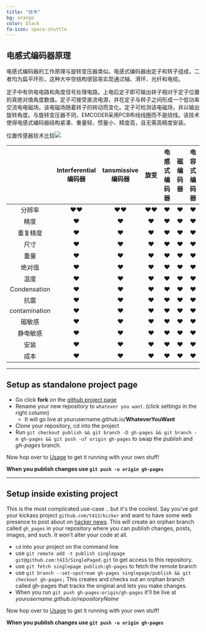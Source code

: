 ```yaml
---
title: "技术"
bg: orange
color: black
fa-icon: space-shuttle
---
```




## 电感式编码器原理

电感式编码器的工作原理与旋转变压器类似。电感式编码器由定子和转子组成，二者均为扁平环形，这种大中空结构很容易实现通过轴、滑环、光纤和电缆。

定子中有供电电路和角度信号处理电路。上电后定子即可输出转子相对于定子位置的真绝对值角度数值。定子可接受直流电源，并在定子与转子之间形成一个低功率交流电电磁场。该电磁场随着转子的转动而变化。定子可检测该电磁场，并以输出旋转角度。与旋转变压器不同，EMCODER采用PCB布线线圈而不是绕线。该技术使得电感式编码器结构紧凑、重量轻、惯量小、精度高，且无需高精度安装。



位置传感器技术比较![](https://www.celeramotion.com/zettlex/wp-content/uploads/sites/7/2019/07/Position-sensors-Technology-comparison.jpg)

|               | Interferential 编码器 | tansmissive 编码器 |       旋变       | 电感式编码器 | 磁编码器 | 电容式编码器 |
| :-----------: | :-------------------: | :----------------: | :--------------: | :----------: | :------: | :----------: |
|    分辨率     |   &hearts;&hearts;    |  &hearts;&hearts;  | &hearts;&hearts; |   &hearts;   | &hearts; |   &hearts;   |
|     精度      |       &hearts;        |      &hearts;      |     &hearts;     |   &hearts;   | &hearts; |   &hearts;   |
|   重复精度    |       &hearts;        |      &hearts;      |     &hearts;     |   &hearts;   | &hearts; |   &hearts;   |
|     尺寸      |       &hearts;        |      &hearts;      |     &hearts;     |   &hearts;   | &hearts; |   &hearts;   |
|     重量      |       &hearts;        |      &hearts;      |     &hearts;     |   &hearts;   | &hearts; |   &hearts;   |
|    绝对值     |       &hearts;        |      &hearts;      |     &hearts;     |   &hearts;   | &hearts; |   &hearts;   |
|     温度      |       &hearts;        |      &hearts;      |     &hearts;     |   &hearts;   | &hearts; |   &hearts;   |
| Condensation  |       &hearts;        |      &hearts;      |     &hearts;     |   &hearts;   | &hearts; |   &hearts;   |
|     抗震      |       &hearts;        |      &hearts;      |     &hearts;     |   &hearts;   | &hearts; |   &hearts;   |
| contamination |       &hearts;        |      &hearts;      |     &hearts;     |   &hearts;   | &hearts; |   &hearts;   |
|    磁敏感     |       &hearts;        |      &hearts;      |     &hearts;     |   &hearts;   | &hearts; |   &hearts;   |
|   静电敏感    |       &hearts;        |      &hearts;      |     &hearts;     |   &hearts;   | &hearts; |   &hearts;   |
|     安装      |       &hearts;        |      &hearts;      |     &hearts;     |   &hearts;   | &hearts; |   &hearts;   |
|     成本      |       &hearts;        |      &hearts;      |     &hearts;     |   &hearts;   | &hearts; |   &hearts;   |



-------------------------


## Setup as standalone project page

- Go click **fork** on the [github project page](https://github.com/t413/SinglePaged)
- Rename your new repository to `whatever you want`. (click settings in the right column)
  * It will go live at yourusername.github.io/**WhateverYouWant**
- Clone your repository, cd into the project
- Run `git checkout publish && git branch -D gh-pages && git branch -m gh-pages && git push -uf origin gh-pages` to swap the *publish* and *gh-pages* branch.

Now hop over to [Usage](#usage) to get it running with your own stuff!

**When you publish changes use `git push -u origin gh-pages`**

-------------------------


## Setup inside existing project

This is the most complicated use-case .. but it's the coolest.
Say you've got your kickass project `github.com/t413/kicker` and want to have
some web presence to post about on [hacker news](http://news.ycombinator.com).
This will create an orphan branch called `gh_pages` in your repository
where you can publish changes, posts, images, and such. It won't alter your code at all.

- `cd` into your project on the command line
- use `git remote add -t publish singlepage git@github.com:t413/SinglePaged.git` to get access to this repository.
- use `git fetch singlepage publish:gh-pages` to fetch the remote branch
- use `git branch --set-upstream gh-pages singlepage/publish && git checkout gh-pages;`
  This creates and checks out an orphan branch called gh-pages that tracks the original and lets you make changes.
- When you run `git push gh-pages:origin/gh-pages` it'll be live at *yourusername.github.io/repositoryName*

Now hop over to [Usage](#usage) to get it running with your own stuff!

**When you publish changes use `git push -u origin gh-pages`**

